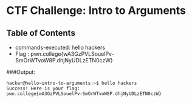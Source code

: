 # CTF Challenge: Intro to Arguments

## Table of Contents

- commands-executed: hello hackers
- Flag : pwn.college{wA3GzPVLSouelPv-SmOrWTvoW8P.dhjNyUDLzETN0czW}




###Output:
```console
hacker@hello~intro-to-arguments:~$ hello hackers
Success! Here is your flag:
pwn.college{wA3GzPVLSouelPv-SmOrWTvoW8P.dhjNyUDLzETN0czW}

```
